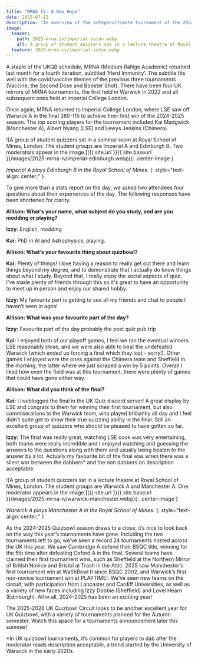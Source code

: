 ```yaml
---
title: "MRNA IV: A New Hope"
date: 2025-07-12
description: "An overview of the antepenultimate tournament of the 2024-2025 UK QuizBowl season from moderators and players."
image:
  teaser:
    path: 2025-mrna-iv/imperial-soton.webp
    alt: A group of student quizzers sat in a lecture theatre at Royal School of Mines, London. The student groups are Imperial A and Southampton B. Two moderators appear in the image.
  feature: 2025-mrna-iv/imperial-soton.webp
---
```


A staple of the UKQB schedule, MRNA (Medium RaNge Academic) returned last month for a fourth iteration, subtitled ‘Herd Immunity’. The subtitle fits well with the covid/vaccine themes of the previous three tournaments (Vaccine, the Second Dose and Booster Shot). There have been four UK mirrors of MRNA tournaments, the first held in Warwick in 2022 and all subsequent ones held at Imperial College London.

Once again, MRNA returned to Imperial College London, where LSE saw off Warwick A in the final 380-115 to achieve their first win of the 2024-2025 season. The top scoring players for the tournament included Kai Madgwick (Manchester A), Albert Nyang (LSE) and Lewys Jenkins (Chimera).

![A group of student quizzers sat in a seminar room at Royal School of Mines, London. The student groups are Imperial A and Edinburgh B. Two moderators appear in the image.]({{ site.url }}{{ site.baseurl }}/images/2025-mrna-iv/imperial-edinburgh.webp){: .center-image }

_Imperial A plays Edinburgh B in the Royal School of Mines._
{: style="text-align: center;" }

To give more than a stats report on the day, we asked two attendees four questions about their experiences of the day. The following responses have been shortened for clarity.

**Allison: What’s your name, what subject do you study, and are you modding or playing?**

**Izzy:** English, modding

**Kai:** PhD in AI and Astrophysics, playing.

**Allison: What’s your favourite thing about quizbowl?**

**Kai:** Plenty of things! I love having a reason to really get out there and learn things beyond my degree, and to demonstrate that I actually do know things about what I study. Beyond that, I really enjoy the social aspects of quiz. I've made plenty of friends through this so it's great to have an opportunity to meet up in person and enjoy our shared hobby.

**Izzy:** My favourite part is getting to see all my friends and chat to people I haven’t seen in ages!

**Allison: What was your favourite part of the day?**

**Izzy:** Favourite part of the day probably the post quiz pub trip

**Kai:** I enjoyed both of our playoff games, I feel we ran the eventual winners LSE reasonably close, and we were also able to beat the undefeated Warwick (which ended up forcing a final which they lost - sorry!). Other games I enjoyed were the ones against the Chimera team and Sheffield in the morning, the latter where we just scraped a win by 5 points. Overall I liked how even the field was at this tournament, there were plenty of games that could have gone either way.

**Allison: What did you think of the final?**

**Kai:** I liveblogged the final in the UK Quiz discord server! A great display by LSE and congrats to them for winning their first tournament, but also commiserations to the Warwick team, who played brilliantly all day and I feel didn't quite get to show their true quizzing ability in the final. Still an excellent group of quizzers who should be pleased to have gotten so far.

**Izzy:** The final was really great, watching LSE cook was very entertaining, both teams were really incredible and I enjoyed watching and guessing the answers to the questions along with them and usually being beaten to the answer by a lot. Actually my favourite bit of the final was when there was a silent war between the dabbers\* and the non dabbers on description acceptable.

![A group of student quizzers sat in a lecture theatre at Royal School of Mines, London. The student groups are Warwick A and Manchester A. One moderator appears in the image.]({{ site.url }}{{ site.baseurl }}/images/2025-mrna-iv/warwick-manchester.webp){: .center-image }

_Warwick A plays Manchester A in the Royal School of Mines._
{: style="text-align: center;" }

As the 2024-2025 Quizbowl season draws to a close, it’s nice to look back on the way this year’s tournaments have gone. Including the two tournaments left to go, we’ve seen a record 24 tournaments hosted across the UK this year. We saw Cambridge A defend their BSQC title, winning for the 5th time after defeating Oxford A in the final. Several teams have claimed their first tournament wins, such as Sheffield at the Northern Mirror of British Novice and Bristol at Trash in the Attic. 2025 saw Manchester’s first tournament win at WaShBowl II since BSQC 2002, and Warwick’s first non-novice tournament win at PLAYTIME!. We’ve seen new teams on the circuit, with participation from Lancaster and Cardiff Universities, as well as a variety of new faces including Izzy Dobbie (Sheffield) and Lovel Hearn (Edinburgh). All in all, 2024-2025 has been an exciting year!

The 2025-2026 UK Quizbowl Circuit looks to be another excellent year for UK Quizbowl, with a variety of tournaments planned for the Autumn semester. Watch this space for a tournaments announcement later this summer!

\*In UK quizbowl tournaments, it’s common for players to dab after the moderator reads description acceptable, a trend started by the University of Warwick in the early 2020s.

